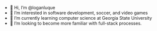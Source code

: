 - 👋 Hi, I’m @loganluque
- 👀 I’m interested in software development, soccer, and video games
- 🌱 I’m currently learning computer science at Georgia State University
- 💞️ I’m looking to become more familiar with full-stack processes.

<!---
loganluque/loganluque is a ✨ special ✨ repository because its `README.md` (this file) appears on your GitHub profile.
You can click the Preview link to take a look at your changes.
--->
